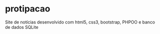# protipacao

Site de notícias desenvolvido com html5, css3, bootstrap, PHPOO e banco de dados SQLite
